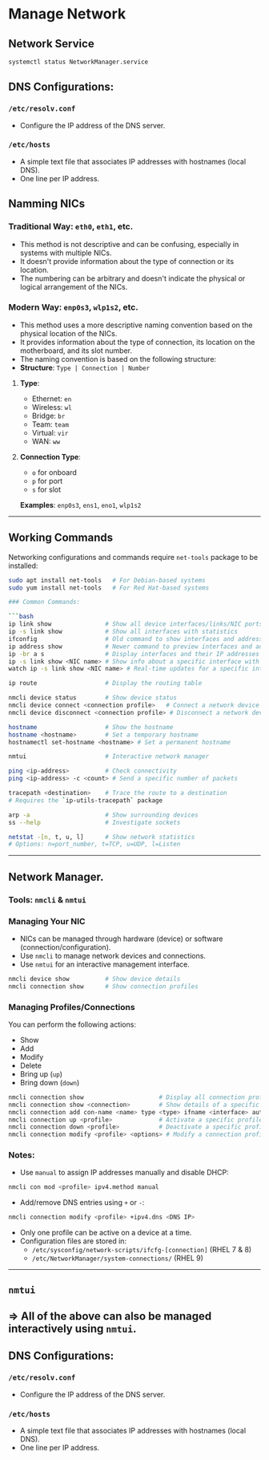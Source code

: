 # Manage Network

## Network Service

```bash
systemctl status NetworkManager.service
```

## DNS Configurations:
### `/etc/resolv.conf`
- Configure the IP address of the DNS server.

### `/etc/hosts`
- A simple text file that associates IP addresses with hostnames (local DNS).
- One line per IP address.


## Namming NICs
### Traditional Way: `eth0`, `eth1`, etc.
- This method is not descriptive and can be confusing, especially in systems with multiple NICs.
- It doesn't provide information about the type of connection or its location.
- The numbering can be arbitrary and doesn't indicate the physical or logical arrangement of the NICs.


### Modern Way: `enp0s3`, `wlp1s2`, etc.
- This method uses a more descriptive naming convention based on the physical location of the NICs.
- It provides information about the type of connection, its location on the motherboard, and its slot number.
- The naming convention is based on the following structure:
- **Structure**: `Type | Connection | Number`

1. **Type**:
   - Ethernet: `en`
   - Wireless: `wl`
   - Bridge: `br`
   - Team: `team`
   - Virtual: `vir`
   - WAN: `ww`

2. **Connection Type**:
   - `o` for onboard
   - `p` for port
   - `s` for slot

   **Examples**: `enp0s3`, `ens1`, `eno1`, `wlp1s2`

---

## Working Commands

Networking configurations and commands require `net-tools` package to be installed:

```bash
sudo apt install net-tools   # For Debian-based systems
sudo yum install net-tools   # For Red Hat-based systems

### Common Commands:

```bash
ip link show               # Show all device interfaces/links/NIC ports
ip -s link show            # Show all interfaces with statistics
ifconfig                   # Old command to show interfaces and addresses
ip address show            # Newer command to preview interfaces and addresses
ip -br a s                 # Display interfaces and their IP addresses (brief)
ip -s link show <NIC name> # Show info about a specific interface with statistics
watch ip -s link show <NIC name> # Real-time updates for a specific interface

ip route                   # Display the routing table

nmcli device status        # Show device status
nmcli device connect <connection profile>   # Connect a network device
nmcli device disconnect <connection profile> # Disconnect a network device

hostname                   # Show the hostname
hostname <hostname>        # Set a temporary hostname
hostnamectl set-hostname <hostname> # Set a permanent hostname

nmtui                      # Interactive network manager

ping <ip-address>          # Check connectivity
ping <ip-address> -c <count> # Send a specific number of packets

tracepath <destination>    # Trace the route to a destination
# Requires the `ip-utils-tracepath` package

arp -a                     # Show surrounding devices
ss --help                  # Investigate sockets

netstat -[n, t, u, l]      # Show network statistics
# Options: n=port_number, t=TCP, u=UDP, l=Listen
```

---

## Network Manager.

### Tools: `nmcli` & `nmtui`

### Managing Your NIC
- NICs can be managed through hardware (device) or software (connection/configuration).
- Use `nmcli` to manage network devices and connections.
- Use `nmtui` for an interactive management interface.

```bash
nmcli device show          # Show device details
nmcli connection show      # Show connection profiles
```

### Managing Profiles/Connections
You can perform the following actions:
- Show 
- Add 
- Modify
- Delete
- Bring up (`up`)
- Bring down (`down`)

```bash
nmcli connection show                     # Display all connection profiles
nmcli connection show <connection>        # Show details of a specific profile
nmcli connection add con-name <name> type <type> ifname <interface> autoconnect <yes/no> # Add a new connection
nmcli connection up <profile>             # Activate a specific profile
nmcli connection down <profile>           # Deactivate a specific profile
nmcli connection modify <profile> <options> # Modify a connection profile
```

### Notes:
- Use `manual` to assign IP addresses manually and disable DHCP:
```bash
nmcli con mod <profile> ipv4.method manual
```

- Add/remove DNS entries using `+` or `-`:
```bash
nmcli connection modify <profile> +ipv4.dns <DNS IP>
```
- Only one profile can be active on a device at a time.
- Configuration files are stored in:
  - `/etc/sysconfig/network-scripts/ifcfg-[connection]` (RHEL 7 & 8)
  - `/etc/NetworkManager/system-connections/` (RHEL 9)

---

## `nmtui`
=> All of the above can also be managed interactively using `nmtui`.
---

## DNS Configurations:
### `/etc/resolv.conf`
- Configure the IP address of the DNS server.

### `/etc/hosts`
- A simple text file that associates IP addresses with hostnames (local DNS).
- One line per IP address.